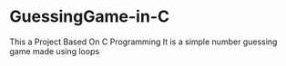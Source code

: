 # GuessingGame-in-C
This a Project Based On C Programming
It is a simple number guessing game made using loops
